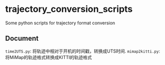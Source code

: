 # trajectory_conversion_scripts
Some python scripts for trajectory format conversion

## Document
`time2UTS.py`: 将轨迹中相对于开机的时间戳，转换成UTS时间.
`mimap2kitti.py`: 将MiMap的轨迹格式转换成KITTI的轨迹格式
